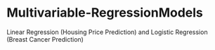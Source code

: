 # Multivariable-RegressionModels
Linear Regression (Housing Price Prediction) and Logistic Regression (Breast Cancer Prediction)
